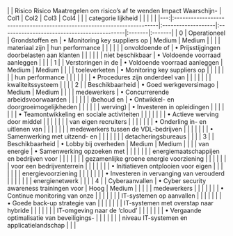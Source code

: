 |    | Risico Risico Maatregelen om risico’s af te wenden Impact Waarschijn-   | Col1               | Col2                                        | Col3   | Col4   |
|    | categorie lijkheid                                                      |                    |                                             |        |        |
|---:|:------------------------------------------------------------------------|:-------------------|:--------------------------------------------|:-------|:-------|
|  0 | Operationeel                                                            | Grondstoffen en    | • Monitoring key suppliers op               | Medium | Medium |
|    |                                                                         | materiaal zijn     | hun performance                             |        |        |
|    |                                                                         | onvoldoende of     | • Prijsstijgingen doorbelasten aan klanten  |        |        |
|    |                                                                         | niet beschikbaar   | • Voldoende voorraad aanleggen              |        |        |
|  1 |                                                                         | Verstoringen in de | • Voldoende voorraad aanleggen              | Medium | Medium |
|    |                                                                         | toeleverketen      | • Monitoring key suppliers op               |        |        |
|    |                                                                         |                    | hun performance                             |        |        |
|    |                                                                         |                    | • Procedures zijn onderdeel van             |        |        |
|    |                                                                         |                    | kwaliteitssysteem                           |        |        |
|  2 |                                                                         | Beschikbaarheid    | • Goed werkgeversimago                      | Medium | Medium |
|    |                                                                         | medewerkers        | • Concurrerende arbeidsvoorwaarden          |        |        |
|    |                                                                         | (behoud en         | • Ontwikkel- en doorgroeimogelijkheden      |        |        |
|    |                                                                         | werving)           | • Investeren in opleidingen                 |        |        |
|    |                                                                         |                    | • Teamontwikkeling en sociale activiteiten  |        |        |
|    |                                                                         |                    | • Actieve werving door middel               |        |        |
|    |                                                                         |                    | van eigen recruiters                        |        |        |
|    |                                                                         |                    | • Onderling in- en uitlenen van             |        |        |
|    |                                                                         |                    | medewerkers tussen de VDL-bedrijven         |        |        |
|    |                                                                         |                    | • Samenwerking met uitzend- en              |        |        |
|    |                                                                         |                    | detacheringsbureaus                         |        |        |
|  3 |                                                                         | Beschikbaarheid    | • Lobby bij overheden                       | Medium | Medium |
|    |                                                                         | van energie        | • Samenwerking opzoeken met                 |        |        |
|    |                                                                         |                    | energiemaatschappijen en bedrijven voor     |        |        |
|    |                                                                         |                    | gezamenlijke groene energie voorziening     |        |        |
|    |                                                                         |                    | voor een bedrijventerrein                   |        |        |
|    |                                                                         |                    | • Initiatieven ontplooien voor eigen        |        |        |
|    |                                                                         |                    | energievoorziening                          |        |        |
|    |                                                                         |                    | • Investeren in vervanging van verouderd    |        |        |
|    |                                                                         |                    | energienetwerk                              |        |        |
|  4 |                                                                         | Cyberaanvallen     | • Cyber security awareness trainingen voor  | Hoog   | Medium |
|    |                                                                         |                    | medewerkers                                 |        |        |
|    |                                                                         |                    | • Continue monitoring van onze              |        |        |
|    |                                                                         |                    | IT-systemen op aanvallen                    |        |        |
|    |                                                                         |                    | • Goede back-up strategie van               |        |        |
|    |                                                                         |                    | IT-systemen met overstap naar hybride       |        |        |
|    |                                                                         |                    | IT-omgeving naar de ‘cloud’                 |        |        |
|    |                                                                         |                    | • Vergaande optimalisatie van beveiligings- |        |        |
|    |                                                                         |                    | niveau IT-systemen en applicatielandschap   |        |        |